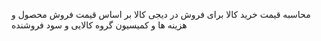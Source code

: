 محاسبه قیمت خرید کالا برای فروش در دیجی کالا بر اساس قیمت فروش محصول و هزینه ها و کمیسیون گروه کالایی و سود فروشنده

